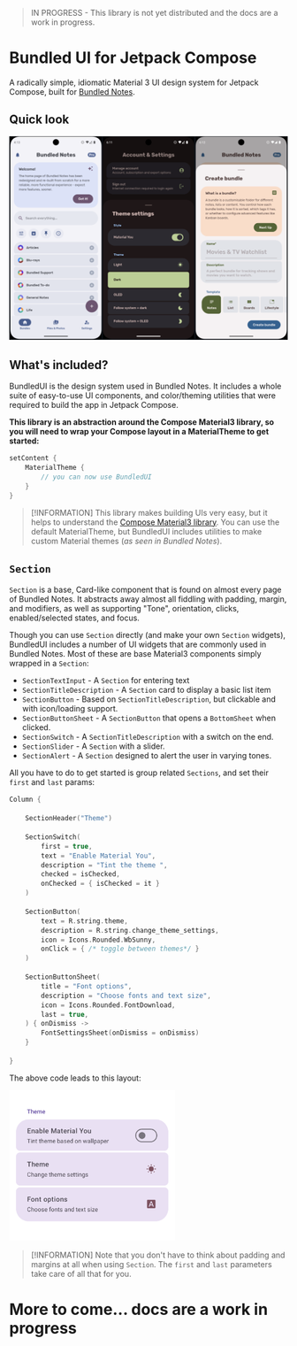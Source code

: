 > IN PROGRESS - This library is not yet distributed and the docs are a work in progress.

# Bundled UI for Jetpack Compose

A radically simple, idiomatic Material 3 UI design system for Jetpack Compose,
built for
[Bundled Notes](https://play.google.com/store/apps/details?id=com.xaviertobin.noted).

## Quick look

<!-- ![Basic italics usage example](images/home_page.png) -->

<img src="images/all.png"  alt="Screenshots of the library being used in Bundled Notes"/>

## What's included?

BundledUI is the design system used in Bundled Notes. It includes a whole suite
of easy-to-use UI components, and color/theming utilities that were required to build the app in Jetpack
Compose.

__This library is an abstraction around the Compose Material3 library, so you will need to wrap your
Compose layout in a MaterialTheme to get started:__

```kotlin
setContent {
    MaterialTheme {
        // you can now use BundledUI
    }
}
```

> [!INFORMATION]
> This library makes building UIs very easy, but it helps to
> understand
> the [Compose Material3 library](https://developer.android.com/develop/ui/compose/designsystems/material3).
> You can use the default MaterialTheme, but BundledUI includes utilities to make custom Material
> themes (_as seen in Bundled Notes_).

## `Section`

`Section` is a base, Card-like component that is found on almost every page of
Bundled Notes. It abstracts away almost all fiddling with padding, margin, and
modifiers, as well as supporting "Tone", orientation, clicks, enabled/selected states, and focus.

Though you can use `Section` directly (and make your own `Section` widgets), BundledUI includes a
number of UI widgets that are commonly used in Bundled Notes. Most of these are base Material3
components simply wrapped in a `Section`:

- `SectionTextInput` - A `Section` for entering text
- `SectionTitleDescription` - A `Section` card to display a basic list item
- `SectionButton` - Based on `SectionTitleDescription`, but clickable and with icon/loading support.
- `SectionButtonSheet` - A `SectionButton` that opens a `BottomSheet` when clicked.
- `SectionSwitch` - A `SectionTitleDescription` with a switch on the end.
- `SectionSlider` - A `Section` with a slider.
- `SectionAlert` - A `Section` designed to alert the user in varying tones.

All you have to do to get started is group related `Sections`, and set their
`first` and `last` params:

```kotlin
Column {

    SectionHeader("Theme")

    SectionSwitch(
        first = true,
        text = "Enable Material You",
        description = "Tint the theme ",
        checked = isChecked,
        onChecked = { isChecked = it }
    )

    SectionButton(
        text = R.string.theme,
        description = R.string.change_theme_settings,
        icon = Icons.Rounded.WbSunny,
        onClick = { /* toggle between themes*/ }
    )

    SectionButtonSheet(
        title = "Font options",
        description = "Choose fonts and text size",
        icon = Icons.Rounded.FontDownload,
        last = true,
    ) { onDismiss ->
        FontSettingsSheet(onDismiss = onDismiss)
    }

}
```

The above code leads to this layout:

<img src="images/sections_basic.png" alt="Basic italics usage example" width="300" >

> [!INFORMATION]
> Note that you don't have to think about padding and margins at all when
> using `Section`. The `first` and `last` parameters take care of all that for
> you.

# More to come... docs are a work in progress